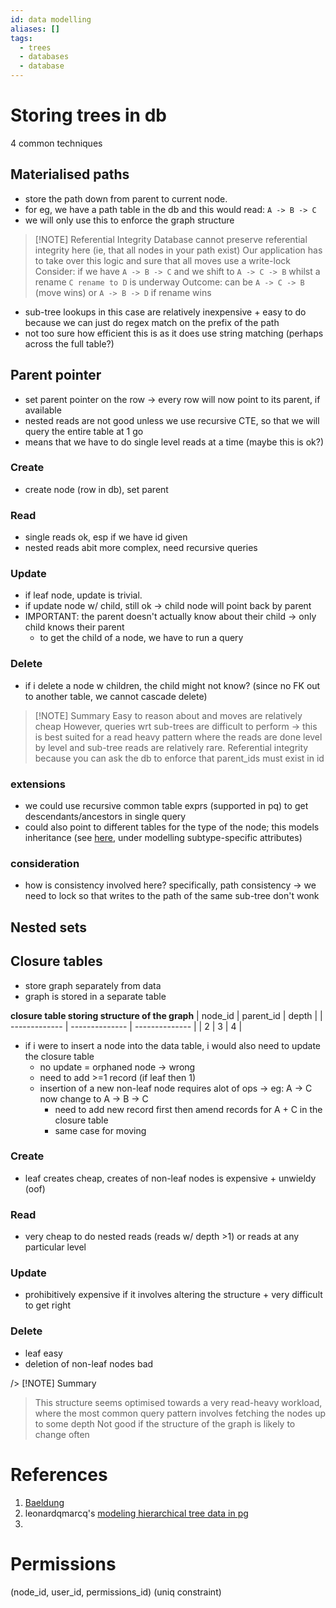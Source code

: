 ```yaml
---
id: data modelling
aliases: []
tags:
  - trees
  - databases
  - database
---
```


# Storing trees in db 
4 common techniques 

## Materialised paths
- store the path down from parent to current node. 
- for eg, we have a path table in the db and this would read: `A -> B -> C`
- we will only use this to enforce the graph structure 

> [!NOTE] Referential Integrity 
> Database cannot preserve referential integrity here (ie, that all nodes in your path exist) 
> Our application has to take over this logic and sure that all moves use a write-lock 
> Consider: if we have `A -> B -> C` and we shift to `A -> C -> B` whilst a rename `C rename to D` is underway
> Outcome: can be `A -> C -> B` (move wins) or `A -> B -> D` if rename wins

- sub-tree lookups in this case are relatively inexpensive + easy to do because we can just do regex match on the prefix of the path
- not too sure how efficient this is as it does use string matching (perhaps across the full table?) 

## Parent pointer 
- set parent pointer on the row -> every row will now point to its parent, if available
- nested reads are not good unless we use recursive CTE, so that we will query the entire table at 1 go
- means that we have to do single level reads at a time (maybe this is ok?)

### Create 
- create node (row in db), set parent 

### Read 
- single reads ok, esp if we have id given
- nested reads abit more complex, need recursive queries 

### Update 
- if leaf node, update is trivial. 
- if update node w/ child, still ok -> child node will point back by parent 
- IMPORTANT: the parent doesn't actually know about their child -> only child knows their parent 
  - to get the child of a node, we have to run a query

### Delete
- if i delete a node w children, the child might not know? (since no FK out to another table, we cannot cascade delete)

> [!NOTE] Summary 
> Easy to reason about and moves are relatively cheap 
> However, queries wrt sub-trees are difficult to perform -> this is best suited for a read heavy pattern 
> where the reads are done level by level and sub-tree reads are relatively rare.
> Referential integrity because you can ask the db to enforce that parent_ids must exist in id

### extensions 
- we could use recursive common table exprs (supported in pq) to get descendants/ancestors in single query 
- could also point to different tables for the type of the node; this models inheritance (see [here](https://leonardqmarcq.com/posts/modeling-hierarchical-tree-data), under modelling subtype-specific attributes)

### consideration
- how is consistency involved here? specifically, path consistency -> we need to lock so that writes to the path of the same sub-tree don't wonk

## Nested sets 

## Closure tables
- store graph separately from data 
- graph is stored in a separate table 

**closure table storing structure of the graph** 
| node_id | parent_id | depth |
| ------------- | -------------- | -------------- |
| 2 | 3 | 4 |

- if i were to insert a node into the data table, i would also need to update the closure table
  - no update = orphaned node -> wrong
  - need to add >=1 record (if leaf then 1) 
  - insertion of a new non-leaf node requires alot of ops -> eg: A -> C now change to A -> B -> C
    - need to add new record first then amend records for A + C in the closure table 
    - same case for moving

### Create
- leaf creates cheap, creates of non-leaf nodes is expensive + unwieldy (oof)

### Read 
- very cheap to do nested reads (reads w/ depth >1) or reads at any particular level

### Update 
- prohibitively expensive if it involves altering the structure + very difficult to get right

### Delete 
- leaf easy 
- deletion of non-leaf nodes bad 

/> [!NOTE] Summary 
> This structure seems optimised towards a very read-heavy workload, where the most common query pattern involves fetching the nodes up to some depth 
> Not good if the structure of the graph is likely to change often 

# References 
1. [Baeldung](https://www.baeldung.com/cs/storing-tree-in-rdb) 
2. leonardqmarcq's [modeling hierarchical tree data in pg](https://leonardqmarcq.com/posts/modeling-hierarchical-tree-data)
3. 




# Permissions 
(node_id, user_id, permissions_id) (uniq constraint) 
